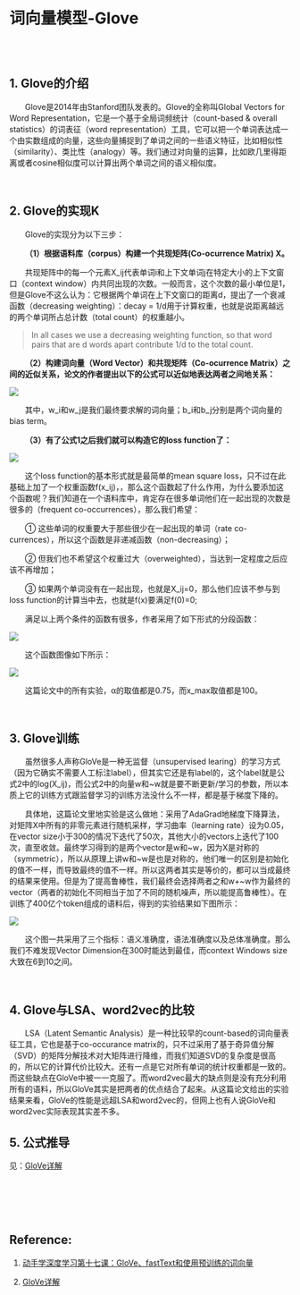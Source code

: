 # 词向量模型-Glove

<br>
<br>

## 1. Glove的介绍

&emsp;&emsp;Glove是2014年由Stanford团队发表的。Glove的全称叫Global Vectors for Word Representation，它是一个基于全局词频统计（count-based & overall statistics）的词表征（word representation）工具，它可以把一个单词表达成一个由实数组成的向量，这些向量捕捉到了单词之间的一些语义特征，比如相似性（similarity）、类比性（analogy）等。我们通过对向量的运算，比如欧几里得距离或者cosine相似度可以计算出两个单词之间的语义相似度。

<br>

## 2. Glove的实现K

&emsp;&emsp;Glove的实现分为以下三步：

&emsp;&emsp;**（1）根据语料库（corpus）构建一个共现矩阵(Co-ocurrence Matrix) X。**

&emsp;&emsp;共现矩阵中的每一个元素X_ij代表单词i和上下文单词j在特定大小的上下文窗口（context window）内共同出现的次数。一般而言，这个次数的最小单位是1，但是Glove不这么认为：它根据两个单词在上下文窗口的距离d，提出了一个衰减函数（decreasing weighting）：decay = 1/d用于计算权重，也就是说距离越远的两个单词所占总计数（total count）的权重越小。

> In all cases we use a decreasing weighting function, so that word pairs that are d words apart contribute 1/d to the total count.

&emsp;&emsp;**（2）构建词向量（Word Vector）和共现矩阵（Co-ocurrence Matrix）之间的近似关系，论文的作者提出以下的公式可以近似地表达两者之间地关系：**

![](https://upload-images.jianshu.io/upload_images/10947003-d98749e561de7f1a.png?imageMogr2/auto-orient/strip%7CimageView2/2/w/1240)

&emsp;&emsp;其中，w_i和w_j是我们最终要求解的词向量；b_i和b_j分别是两个词向量的bias term。

&emsp;&emsp;**（3）有了公式1之后我们就可以构造它的loss function了：**

![](https://upload-images.jianshu.io/upload_images/10947003-46f44dd5744f1c76.png?imageMogr2/auto-orient/strip%7CimageView2/2/w/1240)

&emsp;&emsp;这个loss function的基本形式就是最简单的mean square loss，只不过在此基础上加了一个权重函数f(x_ij)，，那么这个函数起了什么作用，为什么要添加这个函数呢？我们知道在一个语料库中，肯定存在很多单词他们在一起出现的次数是很多的（frequent co-occurrences），那么我们希望：

&emsp;&emsp;① 这些单词的权重要大于那些很少在一起出现的单词（rate co-currences），所以这个函数是非递减函数（non-decreasing）；

&emsp;&emsp;② 但我们也不希望这个权重过大（overweighted），当达到一定程度之后应该不再增加；

&emsp;&emsp;③ 如果两个单词没有在一起出现，也就是X_ij=0，那么他们应该不参与到loss function的计算当中去，也就是f(x)要满足f(0)=0;

&emsp;&emsp;满足以上两个条件的函数有很多，作者采用了如下形式的分段函数：

![](https://upload-images.jianshu.io/upload_images/10947003-74a5552a11f4ae80.png?imageMogr2/auto-orient/strip%7CimageView2/2/w/1240)

&emsp;&emsp;这个函数图像如下所示：

![](https://i.imgur.com/zE6t1ig.jpg)

&emsp;&emsp;这篇论文中的所有实验，α的取值都是0.75，而x_max取值都是100。

<br>

## 3. Glove训练

&emsp;&emsp;虽然很多人声称GloVe是一种无监督（unsupervised learing）的学习方式（因为它确实不需要人工标注label），但其实它还是有label的，这个label就是公式2中的log(X_ij)，而公式2中的向量w和~w就是要不断更新/学习的参数，所以本质上它的训练方式跟监督学习的训练方法没什么不一样，都是基于梯度下降的。

&emsp;&emsp;具体地，这篇论文里地实验是这么做地：采用了AdaGrad地梯度下降算法，对矩阵X中所有的非零元素进行随机采样，学习曲率（learning rate）设为0.05，在vector size小于300的情况下迭代了50次，其他大小的vectors上迭代了100次，直至收敛。最终学习得到的是两个vector是w和~w，因为X是对称的（symmetric），所以从原理上讲w和~w是也是对称的，他们唯一的区别是初始化的值不一样，而导致最终的值不一样。所以这两者其实是等价的，都可以当成最终的结果来使用。但是为了提高鲁棒性，我们最终会选择两者之和w+~w作为最终的vector（两者的初始化不同相当于加了不同的随机噪声，所以能提高鲁棒性）。在训练了400亿个token组成的语料后，得到的实验结果如下图所示：

![](https://i.imgur.com/X6eVUJJ.jpg)

&emsp;&emsp;这个图一共采用了三个指标：语义准确度，语法准确度以及总体准确度。那么我们不难发现Vector Dimension在300时能达到最佳，而context Windows size大致在6到10之间。

<br>

## 4. Glove与LSA、word2vec的比较

&emsp;&emsp;LSA（Latent Semantic Analysis）是一种比较早的count-based的词向量表征工具，它也是基于co-occurance matrix的，只不过采用了基于奇异值分解（SVD）的矩阵分解技术对大矩阵进行降维，而我们知道SVD的复杂度是很高的，所以它的计算代价比较大。还有一点是它对所有单词的统计权重都是一致的。而这些缺点在GloVe中被一一克服了。而word2vec最大的缺点则是没有充分利用所有的语料，所以GloVe其实是把两者的优点结合了起来。从这篇论文给出的实验结果来看，GloVe的性能是远超LSA和word2vec的，但网上也有人说GloVe和word2vec实际表现其实差不多。

## 5. 公式推导

见：[GloVe详解](http://www.fanyeong.com/2018/02/19/glove-in-detail/)



<br>
<br>
<br>
<br>

## Reference:

1. [动手学深度学习第十七课：GloVe、fastText和使用预训练的词向量](https://www.youtube.com/watch?v=ioSnNLZSQq0)

2. [GloVe详解](http://www.fanyeong.com/2018/02/19/glove-in-detail/)
